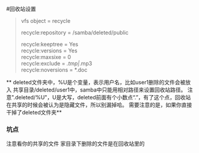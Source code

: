 #回收站设置

> vfs object = recycle  
> 
> recycle:repository = /samba/deleted/public  
> 
> recycle:keeptree = Yes  
> recycle:versions = Yes  
> recycle:maxsixe = 0  
> recycle:exclude = *.tmp|*.mp3  
> recycle:noversions = *.doc  


** 
deleted文件夹中，%U是个变量，表示用户名，比如user1删除的文件会被放入 共享目录/deleted/user1中，samba中只能用相对路径来设置回收站路径。
注意".deleted/%U"，U是大写，deleted前面有个小数点“.”，有了这个点，回收站在共享的时候会被认为是隐藏文件，所以别漏掉哈。
需要注意的是，如果你直接干掉了deleted文件夹**

### 坑点 ###
注意看你的共享的文件 家目录下删除的文件是在回收站里的